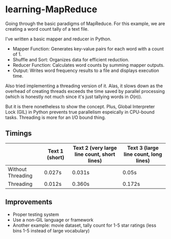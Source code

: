 # learning-MapReduce
Going through the basic paradigms of MapReduce.
For this example, we are creating a word count tally of a text file.

I've written a basic mapper and reducer in Python. 

- Mapper Function: Generates key-value pairs for each word with a count of 1.
- Shuffle and Sort: Organizes data for efficient reduction.
- Reducer Function: Calculates word counts by summing mapper outputs.
- Output: Writes word frequency results to a file and displays execution time.

Also tried implementing a threading version of it. Alas, it slows down as the overhead of creating threads exceeds the time saved by parallel processing (which is honestly not much since it's just tallying words in $O(n)$).

But it is there nonetheless to show the concept. Plus, Global Interpreter Lock (GIL) in Python prevents true parallelism espeically in CPU-bound tasks. Threading is more for an I/O bound thing.

## Timings
|                    | Text 1 (short) | Text 2 (very large line count, short lines) | Text 3 (large line count, long lines) |
|--------------------|----------------|------------------------------------------|-------------------------------------|
| Without Threading  | 0.027s         | 0.031s                                   | 0.05s                               |
| Threading          | 0.012s         | 0.360s                                   | 0.172s                              |


## Improvements
- Proper testing system
- Use a non-GIL language or framework
- Another example: movie dataset, tally count for 1-5 star ratings (less bins 1-5 instead of large vocabulary)
